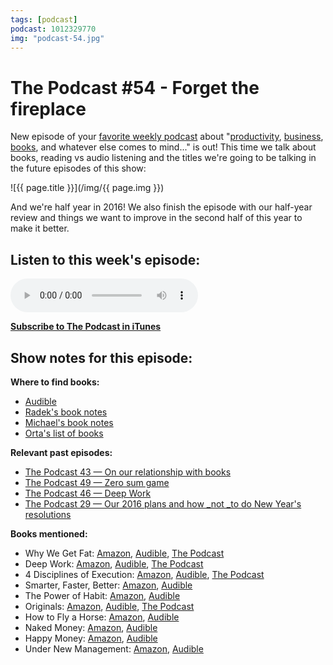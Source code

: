 ```yaml
---
tags: [podcast]
podcast: 1012329770
img: "podcast-54.jpg"
---
```


# The Podcast #54 - Forget the fireplace

New episode of your [favorite weekly podcast][p] about "[productivity](/productivity), [business](/business), [books](/books), and whatever else comes to mind..." is out! This time we talk about books, reading vs audio listening and the titles we're going to be talking in the future episodes of this show:

<!--More-->

![{{ page.title }}](/img/{{ page.img }})

And we're half year in 2016! We also finish the episode with our half-year review and things we want to improve in the second half of this year to make it better. 

## Listen to this week's episode:

<audio controls>
<source src="https://files.nozbe.com/podcast/054.mp3" type="audio/mpeg">
</audio>

**[Subscribe to The Podcast in iTunes][i]**

## Show notes for this episode:

**Where to find books:**

  * [Audible](http://www.audible.com/)
  * [Radek's book notes](http://radex.io/books/)
  * [Michael's book notes](https://sliwinski.com/reading/)
  * [Orta's list of books](http://cl.ly/123b2R0T3933)

**Relevant past episodes:**

  * [The Podcast 43 — On our relationship with books](/podcast-43)
  * [The Podcast 49 — Zero sum game](/podcast-49)
  * [The Podcast 46 — Deep Work](/podcast-46)
  * [The Podcast 29 — Our 2016 plans and how _not _to do New Year's resolutions](/podcast-29)

**Books mentioned:**

  * Why We Get Fat: [Amazon](http://www.amazon.com/Why-We-Get-Fat-About/dp/0307474259?tag=radexio-20), [Audible](http://www.audible.com/pd/Nonfiction/Why-We-Get-Fat-Audiobook/B004D5K512?tag=radexio-20), [The Podcast](/podcast-32)
  * Deep Work: [Amazon](http://www.amazon.com/Deep-Work-Focused-Success-Distracted/dp/1455586692?tag=radexio-20), [Audible](http://www.audible.com/pd/Self-Development/Deep-Work-Audiobook/B0189PX1RQ?tag=radexio-20), [The Podcast](/podcast-46)
  * 4 Disciplines of Execution: [Amazon](http://www.amazon.com/Disciplines-Execution-Achieving-Wildly-Important/dp/145162705X?tag=radexio-20), [Audible](http://www.audible.com/pd/Business/The-4-Disciplines-of-Execution-Audiobook/B00DD0846Q?tag=radexio-20), [The Podcast](/podcast-50)
  * Smarter, Faster, Better: [Amazon](https://www.amazon.com/Smarter-Faster-Better-Productive-Business-ebook/dp/B00Z3FRYB0#nav-subnav), [Audible](http://www.audible.com/pd/Business/Smarter-Faster-Better-Audiobook/B017WRZO9U)
  * The Power of Habit: [Amazon](http://www.amazon.com/Power-Habit-What-Life-Business/dp/081298160X?tag=radexio-20), [Audible](http://www.audible.com/pd/Science-Technology/The-Power-of-Habit-Audiobook/B007C64916?tag=radexio-20)
  * Originals: [Amazon](http://www.amazon.com/Originals-How-Non-Conformists-Move-World/dp/0525429565/?tag=radexio-20), [Audible](http://www.audible.com/pd/Business/Originals-Audiobook/B01A7Q6672/?tag=radexio-20), [The Podcast](/podcast-53)
  * How to Fly a Horse: [Amazon](https://www.amazon.com/How-Fly-Horse-Invention-Discovery/dp/0385538596), [Audible](http://www.audible.com/pd/Science-Technology/How-to-Fly-a-Horse-Audiobook/B00RY75S18)
  * Naked Money: [Amazon](https://www.amazon.com/Naked-Money-Revealing-Look-Matters/dp/0393069028/ref=sr_1_1?s=books&ie=UTF8&qid=1467903305&sr=1-1&keywords=naked+money), [Audible](http://www.audible.com/pd/Nonfiction/Naked-Money-Audiobook/B01CYWPUJW/ref=a_search_c4_1_1_srTtl?qid=1467903309&sr=1-1)
  * Happy Money: [Amazon](https://www.amazon.com/Happy-Money-Science-Happier-Spending/dp/1451665075/ref=sr_1_1?s=books&ie=UTF8&qid=1467903340&sr=1-1&keywords=happy+money), [Audible](http://www.audible.com/pd/Business/Happy-Money-Audiobook/B00FTUVCPI/ref=a_search_c4_1_1_srTtl?qid=1467903349&sr=1-1)
  * Under New Management: [Amazon](https://www.amazon.com/Under-New-Management-Organizations-Upending/dp/0544630971/ref=sr_1_1?s=books&ie=UTF8&qid=1467903370&sr=1-1&keywords=Under+New+Management), [Audible](http://www.audible.com/pd/Business/Under-New-Management-Audiobook/B01CIR380G/ref=a_search_c4_1_1_srTtl?qid=1467903371&sr=1-1)

[e]: /podcast-54
[p]: /podcast
[n]: https://nozbe.com/?a=mike
[r]: https://michael.gratis/radex
[i]: https://michael.gratis/thepodcast
